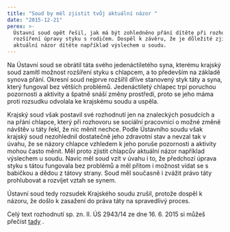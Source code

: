 ```yaml
---
title: "Soud by měl zjistit tvůj aktuální názor "
date: "2015-12-21"
perex: >-
  Ústavní soud opět řešil, jak má být zohledněno přání dítěte při rozhodování o
  rozšíření úpravy styku s rodičem. Dospěl k závěru, že je důležité zjistit
  aktuální názor dítěte například výslechem u soudu.
---
```


<p>Na Ústavní soud se obrátil
táta svého jedenáctiletého syna, kterému krajský soud zamítl možnost rozšíření styku
s chlapcem, a to především na základě synova přání. Okresní soud nejprve rozšířil
dříve stanovený styk táty a syna, který fungoval bez větších problémů. Jedenáctiletý
chlapec trpí poruchou pozornosti a aktivity a špatně snáší změny prostředí, proto
se jeho máma proti rozsudku odvolala ke krajskému soudu a uspěla.</p>
<p class="MsoNormal">Krajský soud však postavil
své rozhodnutí jen na znaleckých posudcích a na přání chlapce, který při
rozhovoru se sociální pracovnicí o možné změně návštěv u táty řekl, že nic
měnit nechce. Podle Ústavního soudu však krajský soud nezohlednil dostatečně
jeho zdravotní stav a nevzal tak v úvahu, že se názory chlapce vzhledem
k jeho poruše pozornosti a aktivity mohou často měnit. Měl proto zjistit
chlapcův aktuální názor například výslechem u soudu.  Navíc měl soud vzít v úvahu i to, že
předchozí úprava styku s tátou fungovala bez problémů a měl přitom i
možnost vídat se s babičkou a dědou z tátovy strany. Soud měl
současně i zvážit právo táty prohlubovat a rozvíjet vztah se synem.</p>
<p class="MsoNormal">Ústavní soud tedy rozsudek
Krajského soudu zrušil, protože dospěl k názoru, že došlo k zasažení
do práva táty na spravedlivý proces.</p><p>
Celý text rozhodnutí sp.
zn. II. ÚS 2943/14 ze dne 16. 6. 2015 si můžeš přečíst <a title="Otevření do nového okna" href="http://nalus.usoud.cz/Search/ResultDetail.aspx?id=88719&amp;pos=1&amp;cnt=1&amp;typ=result" target="_blank">tady</a> <img alt="" src="typo3/ext/od_linkdesc/icons/external.gif" class="od_linkdesc_icon_external" />.</p><a name="_GoBack"></a>
